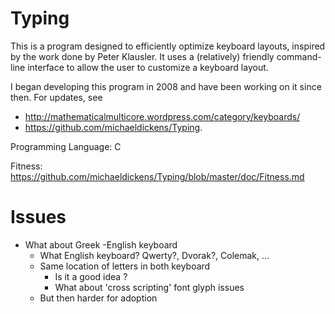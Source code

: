 Typing
======
This is a program designed to efficiently optimize keyboard layouts, inspired by the work done by Peter Klausler.
It uses a (relatively) friendly command-line interface to allow the user to customize a keyboard layout.

I began developing this program in 2008 and have been working on it since then. For updates, see
* http://mathematicalmulticore.wordpress.com/category/keyboards/
* https://github.com/michaeldickens/Typing.

Programming Language: C

Fitness: https://github.com/michaeldickens/Typing/blob/master/doc/Fitness.md

Issues
======
* What about Greek -English keyboard
  - What English keyboard? Qwerty?, Dvorak?, Colemak, ...
  - Same location of letters in both keyboard
    * Is it a good idea ?
    * What about 'cross scripting' font glyph issues
  - But then harder for adoption